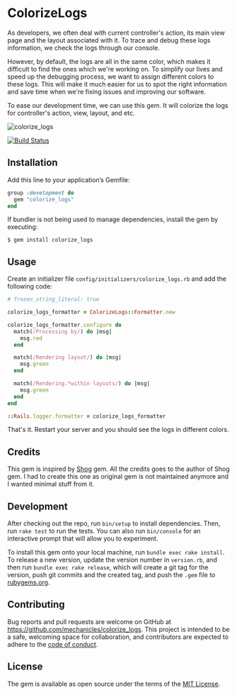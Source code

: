 # ColorizeLogs

As developers, we often deal with current controller's action, its main view page and the layout associated with it. To
trace and debug these logs information, we check the logs through our console.

However, by default, the logs are all in the same color, which makes it difficult to find the ones which we're working
on. To simplify our lives and speed up the debugging process, we want to assign different colors to these logs.
This will make it much easier for us to spot the right information and save time when we're fixing issues and improving
our software.

To ease our development time, we can use this gem. It will colorize the logs for controller's action, view, layout,
and etc.

![colorize_logs](https://user-images.githubusercontent.com/77895/270565495-a75fc46d-b574-4fbe-9976-998abbf0b7b7.png)

[![Build Status](https://github.com/mechanicles/colorize_logs/actions/workflows/build.yml/badge.svg?branch=main)](https://github.com/mechanicles/colorize_logs/actions)

## Installation

Add this line to your application’s Gemfile:

```ruby
group :development do
  gem "colorize_logs"
end
```

If bundler is not being used to manage dependencies, install the gem by executing:

    $ gem install colorize_logs

## Usage

Create an initializer file `config/initializers/colorize_logs.rb` and add the following code:

```ruby
# frozen_string_literal: true

colorize_logs_formatter = ColorizeLogs::Formatter.new

colorize_logs_formatter.configure do
  match(/Processing by/) do |msg|
    msg.red
  end

  match(/Rendering layout/) do |msg|
    msg.green
  end

  match(/Rendering.*within layouts/) do |msg|
    msg.green
  end
end

::Rails.logger.formatter = colorize_logs_formatter
```

That's it. Restart your server and you should see the logs in different colors.


## Credits

This gem is inspired by [Shog](https://github.com/phallguy/shog) gem. All the credits goes to the author of Shog gem.
I had to create this one as original gem is not maintained anymore and I wanted minimal stuff from it.

## Development

After checking out the repo, run `bin/setup` to install dependencies. Then, run `rake test` to run the tests. You can
also run `bin/console` for an interactive prompt that will allow you to experiment.

To install this gem onto your local machine, run `bundle exec rake install`. To release a new version, update the 
version number in `version.rb`, and then run `bundle exec rake release`, which will create a git tag for the version, 
push git commits and the created tag, and push the `.gem` file to [rubygems.org](https://rubygems.org).

## Contributing

Bug reports and pull requests are welcome on GitHub at https://github.com/mechanicles/colorize_logs. This project is 
intended to be a safe, welcoming space for collaboration, and contributors are expected to adhere to the 
[code of conduct](https://github.com/mechanicles/colorize_logs/blob/master/CODE_OF_CONDUCT.md).

## License

The gem is available as open source under the terms of the [MIT License](https://opensource.org/licenses/MIT).
